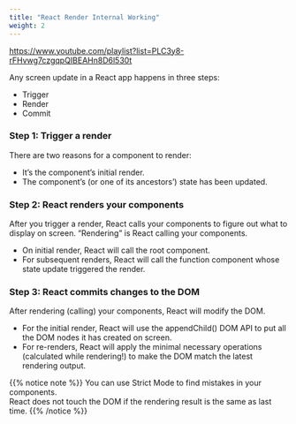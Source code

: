```yaml
---
title: "React Render Internal Working"
weight: 2
---
```


https://www.youtube.com/playlist?list=PLC3y8-rFHvwg7czgqpQIBEAHn8D6l530t

Any screen update in a React app happens in three steps:

- Trigger
- Render
- Commit

### Step 1: Trigger a render

There are two reasons for a component to render:

- It’s the component’s initial render.
- The component’s (or one of its ancestors’) state has been updated.

### Step 2: React renders your components

After you trigger a render, React calls your components to figure out what to display on screen. “Rendering” is React calling your components.

- On initial render, React will call the root component.
- For subsequent renders, React will call the function component whose state update triggered the render.

### Step 3: React commits changes to the DOM

After rendering (calling) your components, React will modify the DOM.

- For the initial render, React will use the appendChild() DOM API to put all the DOM nodes it has created on screen.
- For re-renders, React will apply the minimal necessary operations (calculated while rendering!) to make the DOM match the latest rendering output.

{{% notice note %}}
You can use Strict Mode to find mistakes in your components.\
React does not touch the DOM if the rendering result is the same as last time.
{{% /notice %}}
